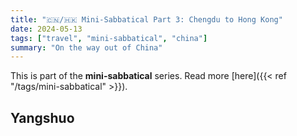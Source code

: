 ```yaml
---
title: "🇨🇳/🇭🇰 Mini-Sabbatical Part 3: Chengdu to Hong Kong"
date: 2024-05-13
tags: ["travel", "mini-sabbatical", "china"]
summary: "On the way out of China"
---
```


This is part of the **mini-sabbatical** series.
Read more [here]({{< ref "/tags/mini-sabbatical" >}}).

## Yangshuo

